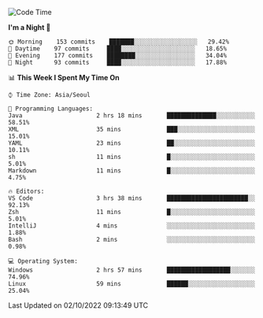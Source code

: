 <!--START_SECTION:waka-->
![Code Time](http://img.shields.io/badge/Code%20Time-1%2C472%20hrs%208%20mins-blue)

**I'm a Night 🦉** 

```text
🌞 Morning    153 commits    ███████░░░░░░░░░░░░░░░░░░   29.42% 
🌆 Daytime    97 commits     ████░░░░░░░░░░░░░░░░░░░░░   18.65% 
🌃 Evening    177 commits    ████████░░░░░░░░░░░░░░░░░   34.04% 
🌙 Night      93 commits     ████░░░░░░░░░░░░░░░░░░░░░   17.88%

```


📊 **This Week I Spent My Time On** 

```text
⌚︎ Time Zone: Asia/Seoul

💬 Programming Languages: 
Java                     2 hrs 18 mins       ██████████████░░░░░░░░░░░   58.51% 
XML                      35 mins             ███░░░░░░░░░░░░░░░░░░░░░░   15.01% 
YAML                     23 mins             ██░░░░░░░░░░░░░░░░░░░░░░░   10.11% 
sh                       11 mins             █░░░░░░░░░░░░░░░░░░░░░░░░   5.01% 
Markdown                 11 mins             █░░░░░░░░░░░░░░░░░░░░░░░░   4.75%

🔥 Editors: 
VS Code                  3 hrs 38 mins       ███████████████████████░░   92.13% 
Zsh                      11 mins             █░░░░░░░░░░░░░░░░░░░░░░░░   5.01% 
IntelliJ                 4 mins              ░░░░░░░░░░░░░░░░░░░░░░░░░   1.88% 
Bash                     2 mins              ░░░░░░░░░░░░░░░░░░░░░░░░░   0.98%

💻 Operating System: 
Windows                  2 hrs 57 mins       ██████████████████░░░░░░░   74.96% 
Linux                    59 mins             ██████░░░░░░░░░░░░░░░░░░░   25.04%

```


 Last Updated on 02/10/2022 09:13:49 UTC
<!--END_SECTION:waka-->
